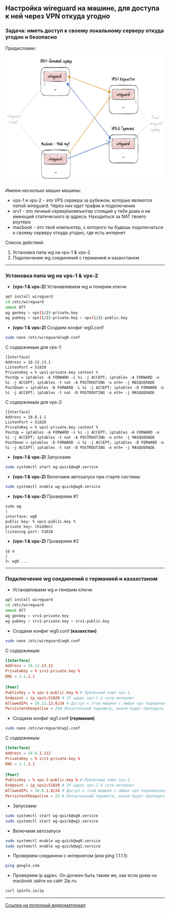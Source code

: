 ## Настройка wireguard на машине, для доступа к ней через VPN откуда угодно

### Задача: иметь доступ к своему локальному серверу откуда угодно и безопасно

Предисловие:

<img src="./schema.png" width="100%" height="400" />

Имеем несколько машин машины:

- vps-1 и vps-2 - это VPS сервера за рубежом, которые являются папой wireguard. Через них идет трафик и подключения
- srv1 - это личный сервер\компьютер стоящий у тебя дома и не имеющий статического ip адреса. Находиться за NAT твоего роутера
- macbook - это твой компьютер, с которого ты будешь подключаться к своему серверу откуда угодно, где есть интернет

Список действий:

1. Установка папа wg на vps-1 & vps-2
2. Подключение wg соединений с германией и казахстаном

---

### Установка папа wg на vps-1 & vps-2

- **(vps-1 & vps-2)** Устанавливаем wg и генерим ключи

```bash
apt install wireguard
cd /etc/wireguard
umask 077
wg genkey > vps(1/2)-private.key
wg pubkey < vps(1/2)-private.key > vps(1/2)-public.key
```

- **(vps-1 & vps-2)** Создаем конфиг wg0.conf

```bash
sudo nano /etc/wireguard/wg0.conf
```

С содержимым для vps-1:

```
[Interface]
Address = 10.13.13.1
ListenPort = 51820
PrivateKey = % vps1-private.key content %
PostUp = iptables -A FORWARD -i %i -j ACCEPT; iptables -A FORWARD -o %i -j ACCEPT; iptables -t nat -A POSTROUTING -o eth+ -j MASQUERADE
PostDown = iptables -D FORWARD -i %i -j ACCEPT; iptables -D FORWARD -o %i -j ACCEPT; iptables -t nat -D POSTROUTING -o eth+ -j MASQUERADE
```

С содержимым для vps-2:

```
[Interface]
Address = 10.8.1.1
ListenPort = 51820
PrivateKey = % vps1-private.key content %
PostUp = iptables -A FORWARD -i %i -j ACCEPT; iptables -A FORWARD -o %i -j ACCEPT; iptables -t nat -A POSTROUTING -o eth+ -j MASQUERADE
PostDown = iptables -D FORWARD -i %i -j ACCEPT; iptables -D FORWARD -o %i -j ACCEPT; iptables -t nat -D POSTROUTING -o eth+ -j MASQUERADE
```

- **(vps-1 & vps-2)** Запускаем

```bash
sudo systemctl start wg-quick@wg0.service
```

- **(vps-1 & vps-2)** Включаем автозапуск при старте системы

```bash
sudo systemctl enable wg-quick@wg0.service
```

- **(vps-1 & vps-2)** Проверяем #1

```
sudo wg
|
interface: wg0
public key: % vps1-public.key %
private key: (hidden)
listening port: 51820
```

- **(vps-1 & vps-2)** Проверяем #2

```
ip a
|
3: wg0 ...
```

---

### Подключение wg соединений с германией и казахстаном

- Устанавливаем wg и генерим ключи

```bash
apt install wireguard
cd /etc/wireguard
umask 077
wg genkey > srv1-private.key
wg pubkey < srv1-private.key > srv1-public.key
```

- Создаем конфиг wg0.conf **(казахстан)**

```bash
sudo nano /etc/wireguard/wg0.conf
```

С содержимым:

```conf
[Interface]
Address = 10.13.13.12
PrivateKey = % srv1-private.key %
DNS = 1.1.1.1

[Peer]
PublicKey = % vps-1-public.key % # Публичный ключ vps-1
Endpoint = ip_vps1:51820 # IP адрес vps-1 в сети интернет
AllowedIPs = 10.13.13.0/24 # Доступ к этой машине с любых vpn подключений от 10.13.13.1 - 10.13.13.255. Если указать 0.0.0.0/24 - то будут конфликты двух wg соединений и интернет вовсе пропадет, так как весь трафик будет идти через наш vps-1
PersistentKeepalive = 25# Обязательный параметр, иначе будет пропадать соединение из-за бездействия и доступ будет потерян
```

- Создаем конфиг wg1.conf **(германия)**

```bash
sudo nano /etc/wireguard/wg1.conf
```

С содержимым:

```conf
[Interface]
Address = 10.8.1.112
PrivateKey = % srv1-private.key %
DNS = 1.1.1.1

[Peer]
PublicKey = % vps-2-public.key % # Публичный ключ vps-2
Endpoint = ip_vps2:51820 # IP адрес vps-2 в сети интернет
AllowedIPs = 10.8.1.0/24 # Доступ к этой машине с любых vpn подключений от 10.8.1.1 - 10.8.1.255. Если указать 0.0.0.0/24 - то будут конфликты двух wg соединений и интернет вовсе пропадет, так как весь трафик будет идти через наш vps-2
PersistentKeepalive = 25 # Обязательный параметр, иначе будет пропадать соединение из-за бездействия и доступ будет потерян
```

- Запускаем

```bash
sudo systemctl start wg-quick@wg0.service
sudo systemctl start wg-quick@wg1.service
```

- Включаем автозапуск

```bash
sudo systemctl enable wg-quick@wg0.service
sudo systemctl enable wg-quick@wg1.service
```

- Проверяем соединени с интернетом (или ping 1.1.1.1):

```bash
ping google.com
```

- Проверяем ip адрес. Он должен быть таким же, как если дома на macbook зайти на сайт 2ip.ru:

```bash
curl ipinfo.io/ip
```

---

[Ссылка на полезный видеоматериал](https://www.youtube.com/watch?v=bVKNSf1p1d0)

